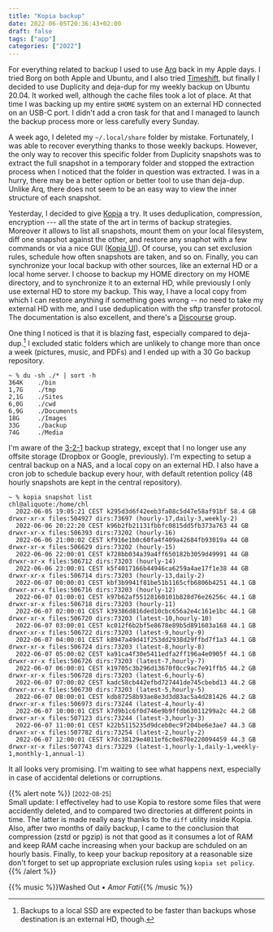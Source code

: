 ```yaml
---
title: "Kopia backup"
date: 2022-06-05T20:36:43+02:00
draft: false
tags: ["app"]
categories: ["2022"]
---
```


For everything related to backup I used to use [Arq] back in my Apple days. I tried Borg on both Apple and Ubuntu, and I also tried [Timeshift], but finally I decided to use Duplicity and deja-dup for my weekly backup on Ubuntu 20.04. It worked well, although the cache files took a lot of place. At that time I was backing up my entire `$HOME` system on an external HD connected on an USB-C port. I didn't add a cron task for that and I managed to launch the backup process more or less carefully every Sunday.

A week ago, I deleted my `~/.local/share` folder by mistake. Fortunately, I was able to recover everything thanks to those weekly backups. However, the only way to recover this specific folder from Duplicity snapshots was to extract the full snapshot in a temporary folder and stopped the extraction process when I noticed that the folder in question was extracted. I was in a hurry, there may be a better option or better tool to use than deja-dup. Unlike Arq, there does not seem to be an easy way to view the inner structure of each snapshot.

Yesterday, I decided to give [Kopia] a try. It uses deduplication, compression, encryption --- all the state of the art in terms of backup strategies. Moreover it allows to list all snapshots, mount them on your local filesystem, diff one snapshot against the other, and restore any snaphot with a few commands or via a nice GUI ([Kopia UI]). Of course, you can set exclusion rules, schedule how often snapshots are taken, and so on. Finally, you can synchronize your local backup with other sources, like an external HD or a local home server. I choose to backup my HOME directory on my HOME directory, and to synchronize it to an external HD, while previously I only use external HD to store my backup. This way, I have a local copy from which I can restore anything if something goes wrong -- no need to take my external HD with me, and I use deduplication with the sftp transfer protocol. The documentation is also excellent, and there's a [Discourse] group.

One thing I noticed is that it is blazing fast, especially compared to deja-dup.[^1] I excluded static folders which are unlikely to change more than once a week (pictures, music, and PDFs) and I ended up with a 30 Go backup repository.

```shell
~ % du -sh ./* | sort -h
364K    ./bin
1,7G    ./tmp
2,1G    ./Sites
6,0G    ./cwd
6,9G    ./Documents
18G     ./Images
33G     ./backup
74G     ./Media
```

I'm aware of the [3-2-1] backup strategy, except that I no longer use any offsite storage (Dropbox or Google, previously). I'm expecting to setup a central backup on a NAS, and a local copy on an external HD. I also have a cron job to schedule backup every hour, with default retention policy (48 hourly snapshots are kept in the central repository).

```shell
~ % kopia snapshot list
chl@aliquote:/home/chl
  2022-06-05 19:05:21 CEST k295d3d6f42eeb3fa08c5d47e58af91bf 58.4 GB drwxr-xr-x files:504927 dirs:73697 (hourly-17,daily-3,weekly-2)
  2022-06-06 20:22:20 CEST k96b2fb21131fbbfc0815dd5fb373a763 44 GB drwxr-xr-x files:506393 dirs:73202 (hourly-16)
  2022-06-06 21:00:02 CEST kf916e1b0c60fa4f409a42684fb93019a 44 GB drwxr-xr-x files:506629 dirs:73202 (hourly-15)
  2022-06-06 22:00:01 CEST k728bb034a39a4ff650182b3059d49991 44 GB drwxr-xr-x files:506712 dirs:73203 (hourly-14)
  2022-06-06 23:00:01 CEST k5f4017166b44946ca6259a4ae17f1e38 44 GB drwxr-xr-x files:506714 dirs:73203 (hourly-13,daily-2)
  2022-06-07 00:00:01 CEST kbf3b9941f81be51b1165cfb6806b4251 44.1 GB drwxr-xr-x files:506716 dirs:73203 (hourly-12)
  2022-06-07 01:00:01 CEST k97b62af55128160101b828d76e26256c 44.1 GB drwxr-xr-x files:506718 dirs:73203 (hourly-11)
  2022-06-07 02:00:01 CEST k39386d816ded10cbc656a2e4c161e1bc 44.1 GB drwxr-xr-x files:506720 dirs:73203 (latest-10,hourly-10)
  2022-06-07 03:00:01 CEST kc012f6b2bf5e8678e89b5d891603a168 44.1 GB drwxr-xr-x files:506722 dirs:73203 (latest-9,hourly-9)
  2022-06-07 04:00:01 CEST k8947a49d41f253dd2938d29ffbd7f1a3 44.1 GB drwxr-xr-x files:506724 dirs:73203 (latest-8,hourly-8)
  2022-06-07 05:00:02 CEST ka91ca4f30e5411edfa2ff196a4e0905f 44.1 GB drwxr-xr-x files:506726 dirs:73203 (latest-7,hourly-7)
  2022-06-07 06:00:01 CEST k19705c3b296d13670f0cc9ac7e91ffb5 44.2 GB drwxr-xr-x files:506728 dirs:73203 (latest-6,hourly-6)
  2022-06-07 07:00:02 CEST kadc58cb442efbd727441de745cbebd13 44.2 GB drwxr-xr-x files:506730 dirs:73203 (latest-5,hourly-5)
  2022-06-07 08:00:01 CEST kdb87258b93ae8e3d3d83ac5a4d281426 44.2 GB drwxr-xr-x files:506973 dirs:73244 (latest-4,hourly-4)
  2022-06-07 10:00:01 CEST k7d9b1c6f0d746e9b9ffdb63011299a2c 44.2 GB drwxr-xr-x files:507123 dirs:73244 (latest-3,hourly-3)
  2022-06-07 11:00:01 CEST k22b5115235d9dceb0ec9f204be6e3ae7 44.3 GB drwxr-xr-x files:507782 dirs:73254 (latest-2,hourly-2)
  2022-06-07 12:00:01 CEST k7dc38129e4011ef6c0e870e220094459 44.3 GB drwxr-xr-x files:507743 dirs:73229 (latest-1,hourly-1,daily-1,weekly-1,monthly-1,annual-1)
```

It all looks very promising. I'm waiting to see what happens next, especially in case of accidental deletions or corruptions.

{{% alert note %}}
<small>[2022-08-25]</small><br>
Small update: I effectiveley had to use Kopia to restore some files that were accidently deleted, and to compared two directories at different points in time. The latter is made really easy thanks to the <code>diff</code> utility inside Kopia. Also, after two months of daily backup, I came to the conclusion that compression (zstd or pgzip) is not that good as it consumes a lot of RAM and keep RAM cache increasing when your backup are schduled on an hourly basis. Finally, to keep your backup repository at a reasonable size don't forget to set up appropriate exclusion rules using <code>kopia set policy</code>.
{{% /alert %}}

{{% music %}}Washed Out • _Amor Fati_{{% /music %}}

[^1]: Backups to a local SSD are expected to be faster than backups whose destination is an external HD, though.

[arq]: https://www.arqbackup.com/
[timeshift]: /post/timeshift-backup/
[kopia]: https://kopia.io/
[kopia ui]: https://kopia.io/docs/release-notes/v0.9/#ui-changes
[discourse]: https://kopia.discourse.group
[3-2-1]: https://www.backblaze.com/blog/the-3-2-1-backup-strategy/
